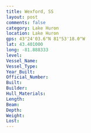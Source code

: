 ```yaml
---
title: Wexford, SS
layout: post
comments: false
category: Lake Huron
location: Lake Huron
gps: 43°24'03.6"N 81°53'18.0"W
lat: 43.401000
long: -81.888333
level:
Vessel_Name:
Vessel_Type:
Year_Built:
Official_Number:
Built:
Builder:
Hull_Materials:
Length:
Beam:
Depth:
Weight:
Lost:
---
```

